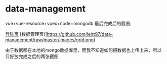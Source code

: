 # data-management
vue+vue-resource+vuex+node+mongodb
最后完成后的截图:

[登陆页](https://github.com/leirt97/data-management/raw/master/images/login.png)
[数据管理页(]https://github.com/leirt97/data-management/raw/master/images/grid.png)

由于数据都在本地的mongo数据库里，而我不知道如何把数据也上传上来，所以只好放完成之后的两张截图
